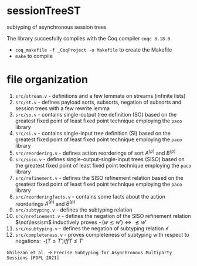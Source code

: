# sessionTreeST
subtyping of asynchronous session trees

The library succesfully compiles with the Coq compiler `coqc 8.18.0`.

- `coq_makefile -f _CoqProject -o Makefile` to create the Makefile
- `make` to compile

# file organization
1. `src/stream.v` - definitions and a few lemmata on streams (infinite lists)
2. `src/st.v` - defines payload sorts, subsorts, negation of subsorts and session trees with a few rewrite lemma
3. `src/so.v` - contains single-output tree definition (SO) based on the greatest fixed point of least fixed point technique employing the `paco` library 
4. `src/si.v` - contains single-input tree definition (SI) based on the greatest fixed point of least fixed point technique employing the `paco` library 
5. `src/reordering.v` - defines action reorderings of sort  $A^{(p)}$ and  $B^{(p)}$
6. `src/siso.v` -  defines single-output-single-input trees (SISO) based on the greatest fixed point of least fixed point technique employing the `paco` library 
7. `src/refinement.v` - defines the SISO refinement relation based on the greatest fixed point of least fixed point technique employing the `paco` library 
8. `src/reorderingfacts.v` - contains some facts about the action reorderings $A^{(p)}$ and  $B^{(p)}$
9. `src/subtyping.v` - defines the subtyping relation 
10. `src/nrefinement.v` - defines the negation of the SISO refinement relation $\not\lessism$ inductively proves $\neg (w \lesssim w') \iff \not\lesssim w'$ 
11. `src/nsubtyping.v` -  defines the negation of subtyping relation $\not\leqslant$ 
12. `src/completeness.v` - proves completeness of subtyping with respect to negations: $\neg (T \leqslant T') iff T \not\leqslant T'$

`Ghilezan et al.` $\to$ `Precise Subtyping for Asynchronous Multiparty Sessions [POPL 2021]`

